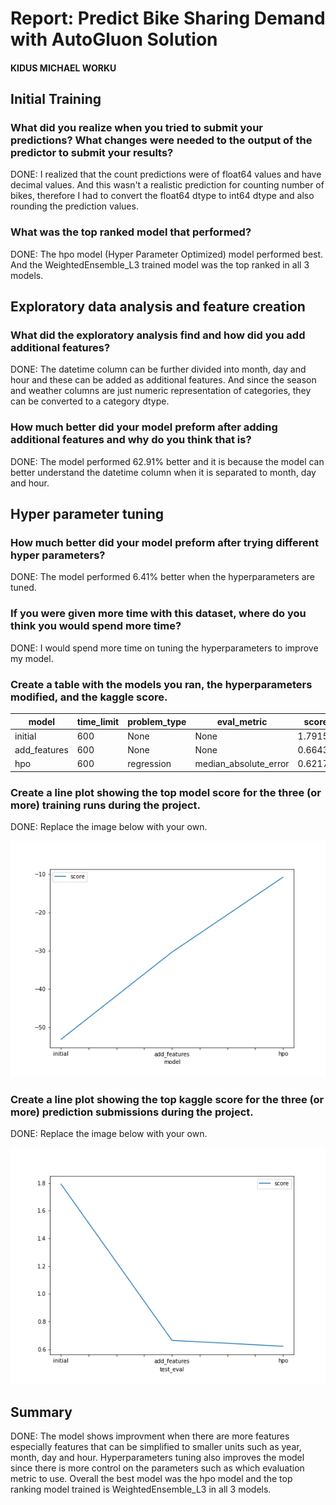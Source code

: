 # Report: Predict Bike Sharing Demand with AutoGluon Solution
#### KIDUS MICHAEL WORKU

## Initial Training
### What did you realize when you tried to submit your predictions? What changes were needed to the output of the predictor to submit your results?
DONE: I realized that the count predictions were of float64 values and have decimal values. And this wasn't a realistic prediction for counting number of bikes, therefore I had to convert the float64 dtype to int64 dtype and also rounding the prediction values.

### What was the top ranked model that performed?
DONE: The hpo model (Hyper Parameter Optimized) model performed best. And the WeightedEnsemble_L3 trained model was the top ranked in all 3 models.

## Exploratory data analysis and feature creation
### What did the exploratory analysis find and how did you add additional features?
DONE: The datetime column can be further divided into month, day and hour and these can be added as additional features. And since the season and weather columns are just numeric representation of categories, they can be converted to a category dtype.

### How much better did your model preform after adding additional features and why do you think that is?
DONE: The model performed 62.91% better and it is because the model can better understand the datetime column when it is separated to month, day and hour.

## Hyper parameter tuning
### How much better did your model preform after trying different hyper parameters?
DONE: The model performed 6.41% better when the hyperparameters are tuned.

### If you were given more time with this dataset, where do you think you would spend more time?
DONE: I would spend more time on tuning the hyperparameters to improve my model.

### Create a table with the models you ran, the hyperparameters modified, and the kaggle score.
|model|time_limit|problem_type|eval_metric|score|
|--|--|--|--|--|
|initial|600|None|None|1.79151|
|add_features|600|None|None|0.66433|
|hpo|600|regression|median_absolute_error|0.62172|

### Create a line plot showing the top model score for the three (or more) training runs during the project.

DONE: Replace the image below with your own.

![model_train_score.png](model_train_score.png)

### Create a line plot showing the top kaggle score for the three (or more) prediction submissions during the project.

DONE: Replace the image below with your own.

![model_test_score.png](model_test_score.png)

## Summary
DONE: The model shows improvment when there are more features especially features that can be simplified to smaller units such as year, month, day and hour. Hyperparameters tuning also improves the model since there is more control on the parameters such as which evaluation metric to use. Overall the best model was the hpo model and the top ranking model trained is WeightedEnsemble_L3 in all 3 models.
